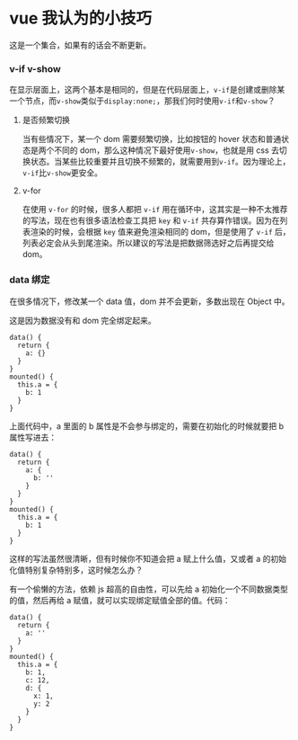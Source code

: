 # vue 我认为的小技巧

这是一个集合，如果有的话会不断更新。

### v-if v-show

在显示层面上，这两个基本是相同的，但是在代码层面上，`v-if`是创建或删除某一个节点，而`v-show`类似于`display:none;`，那我们何时使用`v-if`和`v-show`？

1. 是否频繁切换

   当有些情况下，某一个 dom 需要频繁切换，比如按钮的 hover 状态和普通状态是两个不同的 dom，那么这种情况下最好使用`v-show`，也就是用 css 去切换状态。当某些比较重要并且切换不频繁的，就需要用到`v-if`。因为理论上，`v-if`比`v-show`更安全。

2. v-for

   在使用 `v-for` 的时候，很多人都把 `v-if` 用在循环中，这其实是一种不太推荐的写法，现在也有很多语法检查工具把 `key` 和 `v-if` 共存算作错误。因为在列表渲染的时候，会根据 `key` 值来避免渲染相同的 dom，但是使用了 `v-if` 后，列表必定会从头到尾渲染。所以建议的写法是把数据筛选好之后再提交给 dom。

### data 绑定

在很多情况下，修改某一个 data 值，dom 并不会更新，多数出现在 Object 中。

这是因为数据没有和 dom 完全绑定起来。

```
data() {
  return {
    a: {}
  }
}
mounted() {
  this.a = {
    b: 1
  }
}
```

上面代码中，a 里面的 b 属性是不会参与绑定的，需要在初始化的时候就要把 b 属性写进去：

```
data() {
  return {
    a: {
      b: ''
    }
  }
}
mounted() {
  this.a = {
    b: 1
  }
}
```

这样的写法虽然很清晰，但有时候你不知道会把 a 赋上什么值，又或者 a 的初始化值特别复杂特别多，这时候怎么办？

有一个偷懒的方法，依赖 js 超高的自由性，可以先给 a 初始化一个不同数据类型的值，然后再给 a 赋值，就可以实现绑定赋值全部的值。代码：

```
data() {
  return {
    a: ''
  }
}
mounted() {
  this.a = {
    b: 1,
    c: 12,
    d: {
      x: 1,
      y: 2
    }
  }
}
```
